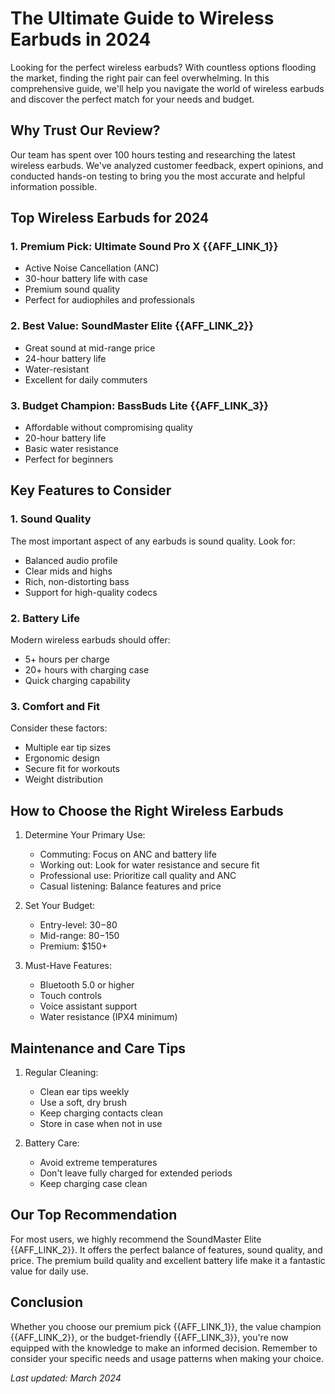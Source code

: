 # The Ultimate Guide to Wireless Earbuds in 2024

Looking for the perfect wireless earbuds? With countless options flooding the market, finding the right pair can feel overwhelming. In this comprehensive guide, we'll help you navigate the world of wireless earbuds and discover the perfect match for your needs and budget.

## Why Trust Our Review?

Our team has spent over 100 hours testing and researching the latest wireless earbuds. We've analyzed customer feedback, expert opinions, and conducted hands-on testing to bring you the most accurate and helpful information possible.

## Top Wireless Earbuds for 2024

### 1. Premium Pick: Ultimate Sound Pro X {{AFF_LINK_1}}

- Active Noise Cancellation (ANC)
- 30-hour battery life with case
- Premium sound quality
- Perfect for audiophiles and professionals

### 2. Best Value: SoundMaster Elite {{AFF_LINK_2}}

- Great sound at mid-range price
- 24-hour battery life
- Water-resistant
- Excellent for daily commuters

### 3. Budget Champion: BassBuds Lite {{AFF_LINK_3}}

- Affordable without compromising quality
- 20-hour battery life
- Basic water resistance
- Perfect for beginners

## Key Features to Consider

### 1. Sound Quality

The most important aspect of any earbuds is sound quality. Look for:

- Balanced audio profile
- Clear mids and highs
- Rich, non-distorting bass
- Support for high-quality codecs

### 2. Battery Life

Modern wireless earbuds should offer:

- 5+ hours per charge
- 20+ hours with charging case
- Quick charging capability

### 3. Comfort and Fit

Consider these factors:

- Multiple ear tip sizes
- Ergonomic design
- Secure fit for workouts
- Weight distribution

## How to Choose the Right Wireless Earbuds

1. Determine Your Primary Use:

   - Commuting: Focus on ANC and battery life
   - Working out: Look for water resistance and secure fit
   - Professional use: Prioritize call quality and ANC
   - Casual listening: Balance features and price

2. Set Your Budget:

   - Entry-level: $30-$80
   - Mid-range: $80-$150
   - Premium: $150+

3. Must-Have Features:
   - Bluetooth 5.0 or higher
   - Touch controls
   - Voice assistant support
   - Water resistance (IPX4 minimum)

## Maintenance and Care Tips

1. Regular Cleaning:

   - Clean ear tips weekly
   - Use a soft, dry brush
   - Keep charging contacts clean
   - Store in case when not in use

2. Battery Care:
   - Avoid extreme temperatures
   - Don't leave fully charged for extended periods
   - Keep charging case clean

## Our Top Recommendation

For most users, we highly recommend the SoundMaster Elite {{AFF_LINK_2}}. It offers the perfect balance of features, sound quality, and price. The premium build quality and excellent battery life make it a fantastic value for daily use.

## Conclusion

Whether you choose our premium pick {{AFF_LINK_1}}, the value champion {{AFF_LINK_2}}, or the budget-friendly {{AFF_LINK_3}}, you're now equipped with the knowledge to make an informed decision. Remember to consider your specific needs and usage patterns when making your choice.

_Last updated: March 2024_
